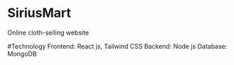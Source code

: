 # SiriusMart
Online cloth-selling website

#Technology 
Frontend: React js, Tailwind CSS 
Backend: Node js 
Database: MongoDB

